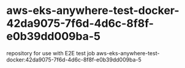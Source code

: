 # aws-eks-anywhere-test-docker-42da9075-7f6d-4d6c-8f8f-e0b39dd009ba-5
repository for use with E2E test job aws-eks-anywhere-test-docker:42da9075-7f6d-4d6c-8f8f-e0b39dd009ba-5
